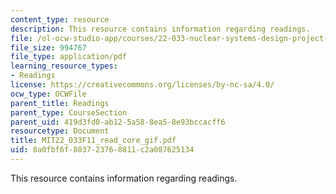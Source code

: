 ```yaml
---
content_type: resource
description: This resource contains information regarding readings.
file: /ol-ocw-studio-app/courses/22-033-nuclear-systems-design-project-fall-2011/8a0fbf6f803723768811c2a087625134_MIT22_033F11_read_core_gif.pdf
file_size: 994767
file_type: application/pdf
learning_resource_types:
- Readings
license: https://creativecommons.org/licenses/by-nc-sa/4.0/
ocw_type: OCWFile
parent_title: Readings
parent_type: CourseSection
parent_uid: 419d3fd0-ab12-5a58-8ea5-8e93bccacff6
resourcetype: Document
title: MIT22_033F11_read_core_gif.pdf
uid: 8a0fbf6f-8037-2376-8811-c2a087625134
---
```

This resource contains information regarding readings.